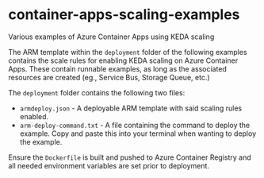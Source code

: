 # container-apps-scaling-examples
Various examples of Azure Container Apps using KEDA scaling

The ARM template within the `deployment` folder of the following examples contains the scale rules for enabling KEDA scaling on Azure Container Apps. These contain runnable examples, as long as the associated resources are created (eg., Service Bus, Storage Queue, etc.)

The `deployment` folder contains the following two files:
- `armdeploy.json` - A deployable ARM template with said scaling rules enabled.
- `arm-deploy-command.txt` - A file containing the command to deploy the example. Copy and paste this into your terminal when wanting to deploy the example. 

Ensure the `Dockerfile` is built and pushed to Azure Container Registry and all needed environment variables are set prior to deployment.

